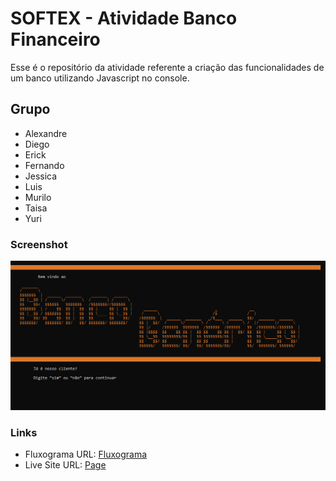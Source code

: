 # SOFTEX - Atividade Banco Financeiro

Esse é o repositório da atividade referente a criação das funcionalidades de um banco utilizando Javascript no console.

## Grupo

- Alexandre
- Diego
- Erick
- Fernando
- Jessica
- Luis
- Murilo
- Taisa
- Yuri

### Screenshot

![](./img/Captura%20de%20tela%202024-07-23%20153931.png)

### Links

- Fluxograma URL: [Fluxograma](https://www.figma.com/board/lSMLOYoqn8FmXyUni8VR24/Fluxograma-Banco-Gen%C3%A9rico?node-id=0-1&t=RqlsYUS9Vg1HDEU6-0)
- Live Site URL: [Page](https://aslinsjr.github.io/banco2.0/)







